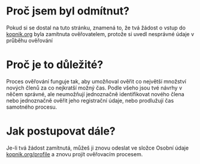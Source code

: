 # Proč jsem byl odmítnut?

Pokud si se dostal na tuto stránku, znamená to, že tvá žádost o vstup do [kopnik.org](www.kopnik.org) byla zamítnuta ověřovatelem, protože si uvedl nesprávné údaje v průběhu ověřování

# Proč je to důležité?

Proces ověřování funguje tak, aby umožňoval ověřit co největší množství nových členů za co nejkratší možný čas. Podle všeho jsou tvé návrhy v něčem správné, ale neumožňují jednoznačně identifikovat nového člena nebo jednoznačně ověřit jeho registrační údaje, nebo prodlužují čas samotného procesu.

# Jak postupovat dále?

Je-li tvá žádost zamítnutá, můžeš ji znovu odeslat ve složce Osobní údaje [kopnik.org/profile](www.kopnik.org/profile) a znovu projít ověřovacím procesem.
